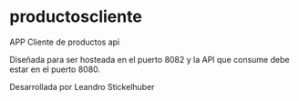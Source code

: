 # productoscliente
APP Cliente de productos api

Diseñada para ser hosteada en el puerto 8082 y la API que consume debe estar en el puerto 8080.

Desarrollada por Leandro Stickelhuber
